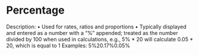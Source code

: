 # Percentage

Description: • Used for rates, ratios and proportions
• Typically displayed and entered as a number with a
 “%” appended; treated as the number divided by 100 when used in 
calculations, e.g., 5% * 20 will calculate 0.05 * 20, which is equal to 1
Examples: 5%20.17%0.05%
